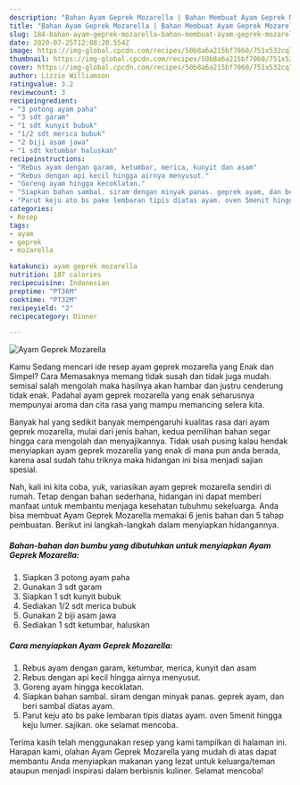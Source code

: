 ```yaml
---
description: "Bahan Ayam Geprek Mozarella | Bahan Membuat Ayam Geprek Mozarella Yang Mudah Dan Praktis"
title: "Bahan Ayam Geprek Mozarella | Bahan Membuat Ayam Geprek Mozarella Yang Mudah Dan Praktis"
slug: 184-bahan-ayam-geprek-mozarella-bahan-membuat-ayam-geprek-mozarella-yang-mudah-dan-praktis
date: 2020-07-25T12:08:20.554Z
image: https://img-global.cpcdn.com/recipes/50b8a6a215bf7060/751x532cq70/ayam-geprek-mozarella-foto-resep-utama.jpg
thumbnail: https://img-global.cpcdn.com/recipes/50b8a6a215bf7060/751x532cq70/ayam-geprek-mozarella-foto-resep-utama.jpg
cover: https://img-global.cpcdn.com/recipes/50b8a6a215bf7060/751x532cq70/ayam-geprek-mozarella-foto-resep-utama.jpg
author: Lizzie Williamson
ratingvalue: 3.2
reviewcount: 3
recipeingredient:
- "3 potong ayam paha"
- "3 sdt garam"
- "1 sdt kunyit bubuk"
- "1/2 sdt merica bubuk"
- "2 biji asam jawa"
- "1 sdt ketumbar haluskan"
recipeinstructions:
- "Rebus ayam dengan garam, ketumbar, merica, kunyit dan asam"
- "Rebus dengan api kecil hingga airnya menyusut."
- "Goreng ayam hingga kecoklatan."
- "Siapkan bahan sambal. siram dengan minyak panas. geprek ayam, dan beri sambal diatas ayam."
- "Parut keju ato bs pake lembaran tipis diatas ayam. oven 5menit hingga keju lumer. sajikan. oke selamat mencoba."
categories:
- Resep
tags:
- ayam
- geprek
- mozarella

katakunci: ayam geprek mozarella 
nutrition: 187 calories
recipecuisine: Indonesian
preptime: "PT36M"
cooktime: "PT32M"
recipeyield: "2"
recipecategory: Dinner

---
```



![Ayam Geprek Mozarella](https://img-global.cpcdn.com/recipes/50b8a6a215bf7060/751x532cq70/ayam-geprek-mozarella-foto-resep-utama.jpg)

Kamu Sedang mencari ide resep ayam geprek mozarella yang Enak dan Simpel? Cara Memasaknya memang tidak susah dan tidak juga mudah. semisal salah mengolah maka hasilnya akan hambar dan justru cenderung tidak enak. Padahal ayam geprek mozarella yang enak seharusnya mempunyai aroma dan cita rasa yang mampu memancing selera kita.



Banyak hal yang sedikit banyak mempengaruhi kualitas rasa dari ayam geprek mozarella, mulai dari jenis bahan, kedua pemilihan bahan segar hingga cara mengolah dan menyajikannya. Tidak usah pusing kalau hendak menyiapkan ayam geprek mozarella yang enak di mana pun anda berada, karena asal sudah tahu triknya maka hidangan ini bisa menjadi sajian spesial.


Nah, kali ini kita coba, yuk, variasikan ayam geprek mozarella sendiri di rumah. Tetap dengan bahan sederhana, hidangan ini dapat memberi manfaat untuk membantu menjaga kesehatan tubuhmu sekeluarga. Anda bisa membuat Ayam Geprek Mozarella memakai 6 jenis bahan dan 5 tahap pembuatan. Berikut ini langkah-langkah dalam menyiapkan hidangannya.

<!--inarticleads1-->

##### Bahan-bahan dan bumbu yang dibutuhkan untuk menyiapkan Ayam Geprek Mozarella:

1. Siapkan 3 potong ayam paha
1. Gunakan 3 sdt garam
1. Siapkan 1 sdt kunyit bubuk
1. Sediakan 1/2 sdt merica bubuk
1. Gunakan 2 biji asam jawa
1. Sediakan 1 sdt ketumbar, haluskan




<!--inarticleads2-->

##### Cara menyiapkan Ayam Geprek Mozarella:

1. Rebus ayam dengan garam, ketumbar, merica, kunyit dan asam
1. Rebus dengan api kecil hingga airnya menyusut.
1. Goreng ayam hingga kecoklatan.
1. Siapkan bahan sambal. siram dengan minyak panas. geprek ayam, dan beri sambal diatas ayam.
1. Parut keju ato bs pake lembaran tipis diatas ayam. oven 5menit hingga keju lumer. sajikan. oke selamat mencoba.




Terima kasih telah menggunakan resep yang kami tampilkan di halaman ini. Harapan kami, olahan Ayam Geprek Mozarella yang mudah di atas dapat membantu Anda menyiapkan makanan yang lezat untuk keluarga/teman ataupun menjadi inspirasi dalam berbisnis kuliner. Selamat mencoba!
